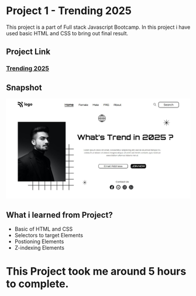 # Project 1 - Trending 2025
This project is a part of Full stack Javascript Bootcamp. In this project i have used basic HTML and CSS to bring out final result.

## Project Link
### [Trending 2025](https://trending-2025.netlify.app/)

## Snapshot

![Project 1 - Trending 2025](./snapshot/Project%201-Trending%202025.JPG)


## What i learned from Project?
- Basic of HTML and CSS
- Selectors to target Elements
- Postioning Elements
- Z-indexing Elements

# This Project took me around 5 hours to complete.